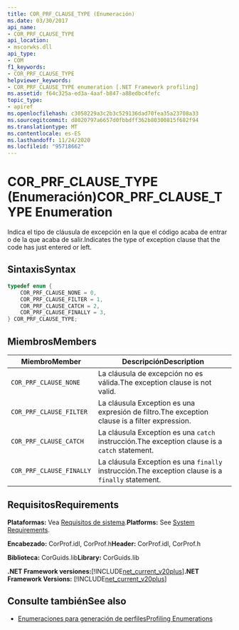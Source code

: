 ```yaml
---
title: COR_PRF_CLAUSE_TYPE (Enumeración)
ms.date: 03/30/2017
api_name:
- COR_PRF_CLAUSE_TYPE
api_location:
- mscorwks.dll
api_type:
- COM
f1_keywords:
- COR_PRF_CLAUSE_TYPE
helpviewer_keywords:
- COR_PRF_CLAUSE_TYPE enumeration [.NET Framework profiling]
ms.assetid: f64c325a-ed3a-4aaf-b847-a88edbc4fefc
topic_type:
- apiref
ms.openlocfilehash: c3058229a3c2b3c529136dad70fea35a23708a33
ms.sourcegitcommit: d8020797a6657d0fbbdff362b80300815f682f94
ms.translationtype: MT
ms.contentlocale: es-ES
ms.lasthandoff: 11/24/2020
ms.locfileid: "95718662"
---
```

# <a name="cor_prf_clause_type-enumeration"></a><span data-ttu-id="e5b72-102">COR_PRF_CLAUSE_TYPE (Enumeración)</span><span class="sxs-lookup"><span data-stu-id="e5b72-102">COR_PRF_CLAUSE_TYPE Enumeration</span></span>

<span data-ttu-id="e5b72-103">Indica el tipo de cláusula de excepción en la que el código acaba de entrar o de la que acaba de salir.</span><span class="sxs-lookup"><span data-stu-id="e5b72-103">Indicates the type of exception clause that the code has just entered or left.</span></span>  
  
## <a name="syntax"></a><span data-ttu-id="e5b72-104">Sintaxis</span><span class="sxs-lookup"><span data-stu-id="e5b72-104">Syntax</span></span>  
  
```cpp  
typedef enum {  
    COR_PRF_CLAUSE_NONE = 0,  
    COR_PRF_CLAUSE_FILTER = 1,  
    COR_PRF_CLAUSE_CATCH = 2,  
    COR_PRF_CLAUSE_FINALLY = 3,  
} COR_PRF_CLAUSE_TYPE;  
```  
  
## <a name="members"></a><span data-ttu-id="e5b72-105">Miembros</span><span class="sxs-lookup"><span data-stu-id="e5b72-105">Members</span></span>  
  
|<span data-ttu-id="e5b72-106">Miembro</span><span class="sxs-lookup"><span data-stu-id="e5b72-106">Member</span></span>|<span data-ttu-id="e5b72-107">Descripción</span><span class="sxs-lookup"><span data-stu-id="e5b72-107">Description</span></span>|  
|------------|-----------------|  
|`COR_PRF_CLAUSE_NONE`|<span data-ttu-id="e5b72-108">La cláusula de excepción no es válida.</span><span class="sxs-lookup"><span data-stu-id="e5b72-108">The exception clause is not valid.</span></span>|  
|`COR_PRF_CLAUSE_FILTER`|<span data-ttu-id="e5b72-109">La cláusula Exception es una expresión de filtro.</span><span class="sxs-lookup"><span data-stu-id="e5b72-109">The exception clause is a filter expression.</span></span>|  
|`COR_PRF_CLAUSE_CATCH`|<span data-ttu-id="e5b72-110">La cláusula Exception es una `catch` instrucción.</span><span class="sxs-lookup"><span data-stu-id="e5b72-110">The exception clause is a `catch` statement.</span></span>|  
|`COR_PRF_CLAUSE_FINALLY`|<span data-ttu-id="e5b72-111">La cláusula Exception es una `finally` instrucción.</span><span class="sxs-lookup"><span data-stu-id="e5b72-111">The exception clause is a `finally` statement.</span></span>|  
  
## <a name="requirements"></a><span data-ttu-id="e5b72-112">Requisitos</span><span class="sxs-lookup"><span data-stu-id="e5b72-112">Requirements</span></span>  

 <span data-ttu-id="e5b72-113">**Plataformas:** Vea [Requisitos de sistema](../../get-started/system-requirements.md).</span><span class="sxs-lookup"><span data-stu-id="e5b72-113">**Platforms:** See [System Requirements](../../get-started/system-requirements.md).</span></span>  
  
 <span data-ttu-id="e5b72-114">**Encabezado:** CorProf.idl, CorProf.h</span><span class="sxs-lookup"><span data-stu-id="e5b72-114">**Header:** CorProf.idl, CorProf.h</span></span>  
  
 <span data-ttu-id="e5b72-115">**Biblioteca:** CorGuids.lib</span><span class="sxs-lookup"><span data-stu-id="e5b72-115">**Library:** CorGuids.lib</span></span>  
  
 <span data-ttu-id="e5b72-116">**.NET Framework versiones:**[!INCLUDE[net_current_v20plus](../../../../includes/net-current-v20plus-md.md)]</span><span class="sxs-lookup"><span data-stu-id="e5b72-116">**.NET Framework Versions:** [!INCLUDE[net_current_v20plus](../../../../includes/net-current-v20plus-md.md)]</span></span>  
  
## <a name="see-also"></a><span data-ttu-id="e5b72-117">Consulte también</span><span class="sxs-lookup"><span data-stu-id="e5b72-117">See also</span></span>

- [<span data-ttu-id="e5b72-118">Enumeraciones para generación de perfiles</span><span class="sxs-lookup"><span data-stu-id="e5b72-118">Profiling Enumerations</span></span>](profiling-enumerations.md)

